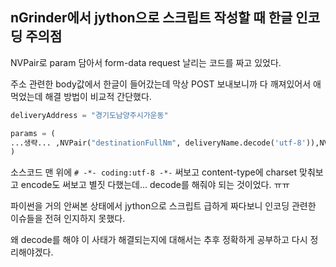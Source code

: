 ## nGrinder에서 jython으로 스크립트 작성할 때 한글 인코딩 주의점

NVPair로 param 담아서 form-data request 날리는 코드를 짜고 있었다.

주소 관련한 body값에서 한글이 들어갔는데 막상 POST 보내보니까 다 깨져있어서 애먹었는데 해결 방법이 비교적 간단했다.

```python
deliveryAddress = "경기도남양주시가운동"

params = (
...생략... ,NVPair("destinationFullNm", deliveryName.decode('utf-8')),NVPair("dongFullNm", deliveryAddress.decode('utf-8')), ...생략...
)
```

소스코드 맨 위에 `# -*- coding:utf-8 -*-` 써보고 content-type에 charset 맞춰보고 encode도 써보고 별짓 다했는데... decode를 해줘야 되는 것이었다. ㅠㅠ

파이썬을 거의 안써본 상태에서 jython으로 스크립트 급하게 짜다보니 인코딩 관련한 이슈들을 전혀 인지하지 못했다.

왜 decode를 해야 이 사태가 해결되는지에 대해서는 추후 정확하게 공부하고 다시 정리해야겠다.